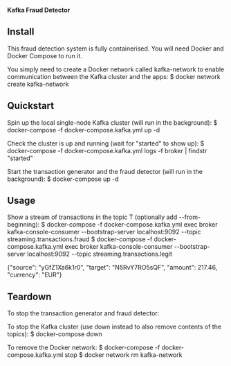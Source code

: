**Kafka Fraud Detector**

Install
----------------------------------------------------------------------------------------------------------
This fraud detection system is fully containerised. You will need Docker and Docker Compose to run it.

You simply need to create a Docker network called kafka-network to enable communication between the Kafka cluster and the apps:
$ docker network create kafka-network

Quickstart
--------------------------------------------------------------------------------------------------------------
Spin up the local single-node Kafka cluster (will run in the background):
$ docker-compose -f docker-compose.kafka.yml up -d

Check the cluster is up and running (wait for "started" to show up):
$ docker-compose -f docker-compose.kafka.yml logs -f broker | findstr "started"

Start the transaction generator and the fraud detector (will run in the background):
$ docker-compose up -d
  
Usage
--------------------------------------------------------------------------------------------------------------
Show a stream of transactions in the topic T (optionally add --from-beginning):
$ docker-compose -f docker-compose.kafka.yml exec broker kafka-console-consumer --bootstrap-server localhost:9092 --topic streaming.transactions.fraud
$ docker-compose -f docker-compose.kafka.yml exec broker kafka-console-consumer --bootstrap-server localhost:9092 --topic streaming.transactions.legit

{"source": "yGfZ1Xa6k1r0", "target": "N5RvY7RO5sQF", "amount": 217.46, "currency": "EUR"}

Teardown
----------------------------------------------------------------------------------------------------------
To stop the transaction generator and fraud detector:

To stop the Kafka cluster (use down instead to also remove contents of the topics):
$ docker-compose down

To remove the Docker network:
$ docker-compose -f docker-compose.kafka.yml stop
$ docker network rm kafka-network
